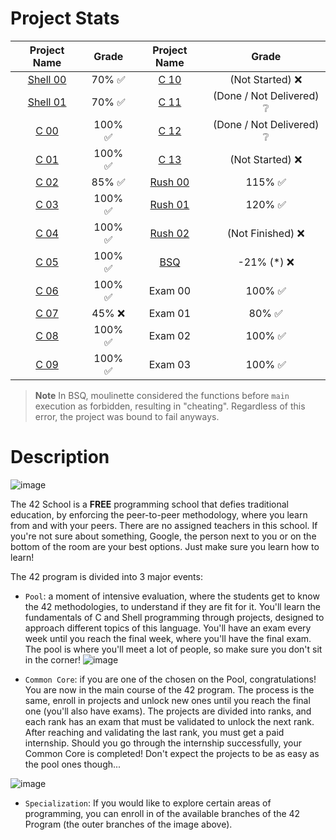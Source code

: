 # Project Stats

Project Name | Grade | Project Name | Grade 
:----------------:|:----:|:----------------:|:------:
[Shell 00](code/S00/) | 70% ✅ | [C 10](code/C10/)    | (Not Started) ❌
[Shell 01](code/S01/) | 70% ✅ | [C 11](code/C11/)    | (Done / Not Delivered) ❔
[C 00](code/C00/)     | 100% ✅| [C 12](code/C12/)    | (Done / Not Delivered) ❔
[C 01](code/C01/)     | 100% ✅| [C 13](code/C13/)    | (Not Started) ❌
[C 02](code/C02/)     | 85%  ✅| [Rush 00](code/R00/) | 115% ✅
[C 03](code/C03/)     | 100% ✅| [Rush 01](code/R01/) | 120% ✅
[C 04](code/C04/)     | 100% ✅| [Rush 02](code/R02/) | (Not Finished) ❌
[C 05](code/C05/)     | 100% ✅| [BSQ](code/BSQ/)     | -21% (*) ❌
[C 06](code/C06/)     | 100% ✅| Exam 00          | 100% ✅
[C 07](code/C07/)     | 45%  ❌| Exam 01          | 80%  ✅
[C 08](code/C08/)     | 100% ✅| Exam 02          | 100% ✅
[C 09](code/C09/)     | 100% ✅| Exam 03          | 100% ✅

> **Note**
> In BSQ, moulinette considered the functions before `main` execution as forbidden, resulting in "cheating". Regardless of this error, the project was bound to fail anyways.

# Description
![image](https://user-images.githubusercontent.com/93390807/215582336-7446fb5f-42da-4a91-82a7-c679d84a1f90.png)

The 42 School is a **FREE** programming school that defies traditional education, by enforcing the peer-to-peer methodology, where you learn from and with your peers. There are no assigned teachers in this school. If you're not sure about something, Google, the person next to you or on the bottom of the room are your best options. Just make sure you learn how to learn!

The 42 program is divided into 3 major events:

 - `Pool`: a moment of intensive evaluation, where the students get to know the 42 methodologies, to understand if they are fit for it. You'll learn the fundamentals of C and Shell programming through projects, designed to approach different topics of this language. You'll have an exam every week until you reach the final week, where you'll have the final exam. The pool is where you'll meet a lot of people, so make sure you don't sit in the corner!
![image](https://user-images.githubusercontent.com/93390807/215581867-77c29610-d4b2-4592-9493-ef9e6bdc3307.png)

 - `Common Core`: if you are one of the chosen on the Pool, congratulations! You are now in the main course of the 42 program. The process is the same, enroll in projects and unlock new ones until you reach the final one (you'll also have exams). The projects are divided into ranks, and each rank has an exam that must be validated to unlock the next rank. After reaching and validating the last rank, you must get a paid internship. Should you go through the internship successfully, your Common Core is completed! Don't expect the projects to be as easy as the pool ones though...
 
![image](https://user-images.githubusercontent.com/93390807/215581687-76f5bfdc-513d-4e60-9f6c-93c2cdd28663.png)

 - `Specialization`: If you would like to explore certain areas of programming, you can enroll in of the available branches of the 42 Program (the outer branches of the image above).



